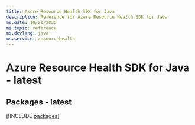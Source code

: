 ```yaml
---
title: Azure Resource Health SDK for Java
description: Reference for Azure Resource Health SDK for Java
ms.date: 10/21/2025
ms.topic: reference
ms.devlang: java
ms.service: resourcehealth
---
```

# Azure Resource Health SDK for Java - latest
## Packages - latest
[!INCLUDE [packages](resource-health-index.md)]